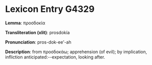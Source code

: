 # Lexicon Entry G4329

**Lemma**: προσδοκία

**Transliteration (xlit)**: prosdokía

**Pronunciation**: pros-dok-ee'-ah

**Description**:
from προσδοκάω; apprehension (of evil); by implication, infliction anticipated:--expectation, looking after.
